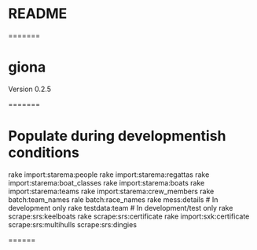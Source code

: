 # README

=======
# giona

Version 0.2.5

=======
# Populate during developmentish conditions
rake import:starema:people
rake import:starema:regattas
rake import:starema:boat_classes
rake import:starema:boats
rake import:starema:teams
rake import:starema:crew_members
rake batch:team_names
rale batch:race_names
rake mess:details # In development only
rake testdata:team # In development/test only
rake scrape:srs:keelboats
rake scrape:srs:certificate
rake import:sxk:certificate
scrape:srs:multihulls
scrape:srs:dingies


======
